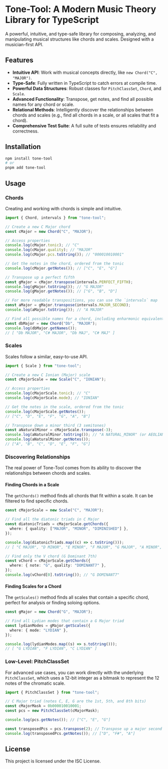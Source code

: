 # Tone-Tool: A Modern Music Theory Library for TypeScript

A powerful, intuitive, and type-safe library for composing, analyzing, and manipulating musical structures like chords and scales. Designed with a musician-first API.

## Features

- **Intuitive API**: Work with musical concepts directly, like `new Chord("C", "MAJOR")`.
- **Type-Safe**: Fully written in TypeScript to catch errors at compile time.
- **Powerful Data Structures**: Robust classes for `PitchClassSet`, `Chord`, and `Scale`.
- **Advanced Functionality**: Transpose, get notes, and find all possible names for any chord or scale.
- **Relational Methods**: Intelligently discover the relationships between chords and scales (e.g., find all chords in a scale, or all scales that fit a chord).
- **Comprehensive Test Suite**: A full suite of tests ensures reliability and correctness.

## Installation

```bash
npm install tone-tool
# or
pnpm add tone-tool
```

## Usage

### Chords

Creating and working with chords is simple and intuitive.

```typescript
import { Chord, intervals } from "tone-tool";

// Create a new C Major chord
const cMajor = new Chord("C", "MAJOR");

// Access properties
console.log(cMajor.tonic); // "C"
console.log(cMajor.quality); // "MAJOR"
console.log(cMajor.pcs.toString()); // "000010010001"

// Get the notes in the chord, ordered from the tonic
console.log(cMajor.getNotes()); // ["C", "E", "G"]

// Transpose up a perfect fifth
const gMajor = cMajor.transpose(intervals.PERFECT_FIFTH);
console.log(gMajor.toString()); // "G MAJOR"
console.log(gMajor.getNotes()); // ["G", "B", "D"]

// For more readable transpositions, you can use the `intervals` map
const aMajor = gMajor.transpose(intervals.MAJOR_SECOND);
console.log(aMajor.toString()); // "A MAJOR"

// Find all possible names for a chord, including enharmonic equivalents
const dbMajor = new Chord("Db", "MAJOR");
console.log(dbMajor.getNames());
// [ "Db MAJOR", "C# MAJOR", "Db MAJ", "C# MAJ" ]
```

### Scales

Scales follow a similar, easy-to-use API.

```typescript
import { Scale } from "tone-tool";

// Create a new C Ionian (Major) scale
const cMajorScale = new Scale("C", "IONIAN");

// Access properties
console.log(cMajorScale.tonic); // "C"
console.log(cMajorScale.mode); // "IONIAN"

// Get the notes in the scale, ordered from the tonic
console.log(cMajorScale.getNotes());
// ["C", "D", "E", "F", "G", "A", "B"]

// Transpose down a minor third (3 semitones)
const aNaturalMinor = cMajorScale.transpose(-3);
console.log(aNaturalMinor.toString()); // "A NATURAL_MINOR" (or AEOLIAN)
console.log(aNaturalMinor.getNotes());
// ["A", "B", "C", "D", "E", "F", "G"]
```

### Discovering Relationships

The real power of Tone-Tool comes from its ability to discover the relationships between chords and scales.

#### Finding Chords in a Scale

The `getChords()` method finds all chords that fit within a scale. It can be filtered to find specific chords.

```typescript
const cMajorScale = new Scale("C", "MAJOR");

// Find all the diatonic triads in C Major
const diatonicTriads = cMajorScale.getChords({
  where: { quality: ["MAJOR", "MINOR", "DIMINISHED"] },
});

console.log(diatonicTriads.map((c) => c.toString()));
// [ "C MAJOR", "D MINOR", "E MINOR", "F MAJOR", "G MAJOR", "A MINOR", "B DIMINISHED" ]

// Find only the V chord (G Dominant 7th)
const vChord = cMajorScale.getChords({
  where: { note: "G", quality: "DOMINANT7" },
});
console.log(vChord[0].toString()); // "G DOMINANT7"
```

#### Finding Scales for a Chord

The `getScales()` method finds all scales that contain a specific chord, perfect for analysis or finding soloing options.

```typescript
const gMajor = new Chord("G", "MAJOR");

// Find all Lydian modes that contain a G Major triad
const lydianModes = gMajor.getScales({
  where: { mode: "LYDIAN" },
});

console.log(lydianModes.map((s) => s.toString()));
// [ "G LYDIAN", "F LYDIAN", "C LYDIAN" ]
```

### Low-Level: PitchClassSet

For advanced use cases, you can work directly with the underlying `PitchClassSet`, which uses a 12-bit integer as a bitmask to represent the 12 notes of the chromatic scale.

```typescript
import { PitchClassSet } from "tone-tool";

// C Major triad (notes C, E, G are the 1st, 5th, and 8th bits)
const cMajorMask = 0b000010010001;
const pcs = new PitchClassSet(cMajorMask);

console.log(pcs.getNotes()); // ["C", "E", "G"]

const transposedPcs = pcs.transpose(2); // Transpose up a major second
console.log(transposedPcs.getNotes()); // ["D", "F#", "A"]
```

## License

This project is licensed under the ISC License.
